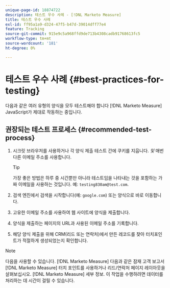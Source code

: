 ```yaml
---
unique-page-id: 18874722
description: 테스트 우수 사례 - [!DNL Marketo Measure]
title: 테스트 우수 사례
exl-id: ff95a1a9-d324-47f5-b47d-39014dff77e4
feature: Tracking
source-git-commit: 915e9c5a968ffd9de713b4308cadb91768613fc5
workflow-type: tm+mt
source-wordcount: '181'
ht-degree: 0%

---
```


# 테스트 우수 사례 {#best-practices-for-testing}

다음과 같은 여러 유형의 양식을 모두 테스트해야 합니다 [!DNL Marketo Measure] JavaScript가 제대로 작동하는 중입니다.

## 권장되는 테스트 프로세스 {#recommended-test-process}

1. 시크릿 브라우저를 사용하거나 각 양식 제출 테스트 간에 쿠키를 지웁니다. _및_ 매번 다른 이메일 주소를 사용합니다.

   >[!TIP]
   >
   >가장 좋은 방법은 하루 중 시간뿐만 아니라 테스트임을 나타내는 것을 포함하는 가짜 이메일을 사용하는 것입니다. 예: `testing830am@test.com`.

1. 검색 엔진에서 검색을 시작합니다(예: `google.com`) 또는 양식으로 바로 이동합니다.

1. 고유한 이메일 주소를 사용하여 웹 사이트에 양식을 제출합니다.

1. 양식을 제출하는 페이지의 URL과 사용된 이메일 주소를 기록합니다.

1. 해당 양식 제출을 위해 CRM(리드 또는 연락처)에서 만든 레코드를 찾아 터치포인트가 적절하게 생성되었는지 확인합니다.

>[!NOTE]
>
>다음을 사용할 수 있습니다. [!DNL Marketo Measure] 다음과 같은 잠재 고객 보고서 [!DNL Marketo Measure] 터치 포인트를 사용하거나 리드/연락처 페이지 레이아웃을 살펴보십시오. [!DNL Marketo Measure] 세부 정보. 이 작업을 수행하려면 데이터를 처리하는 데 시간이 걸릴 수 있습니다.
